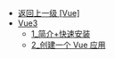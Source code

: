 - [返回上一级 [Vue]](page/web前端/Vue/)
- [Vue3](page/web前端/Vue/Vue3/)
  - [1_简介+快速安装](page/web前端/Vue/Vue3/1_简介+快速安装.md)
  - [2_创建一个 Vue 应用](page/web前端/Vue/Vue3/2_创建一个%20Vue%20应用.md)
